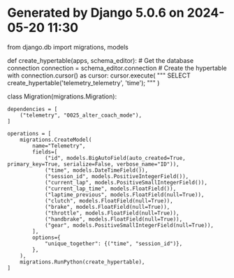 # Generated by Django 5.0.6 on 2024-05-20 11:30

from django.db import migrations, models


def create_hypertable(apps, schema_editor):
    # Get the database connection
    connection = schema_editor.connection
    # Create the hypertable
    with connection.cursor() as cursor:
        cursor.execute(
            """
            SELECT create_hypertable('telemetry_telemetry', 'time');
        """
        )


class Migration(migrations.Migration):

    dependencies = [
        ("telemetry", "0025_alter_coach_mode"),
    ]

    operations = [
        migrations.CreateModel(
            name="Telemetry",
            fields=[
                ("id", models.BigAutoField(auto_created=True, primary_key=True, serialize=False, verbose_name="ID")),
                ("time", models.DateTimeField()),
                ("session_id", models.PositiveIntegerField()),
                ("current_lap", models.PositiveSmallIntegerField()),
                ("current_lap_time", models.FloatField()),
                ("laptime_previous", models.FloatField(null=True)),
                ("clutch", models.FloatField(null=True)),
                ("brake", models.FloatField(null=True)),
                ("throttle", models.FloatField(null=True)),
                ("handbrake", models.FloatField(null=True)),
                ("gear", models.PositiveSmallIntegerField(null=True)),
            ],
            options={
                "unique_together": {("time", "session_id")},
            },
        ),
        migrations.RunPython(create_hypertable),
    ]
